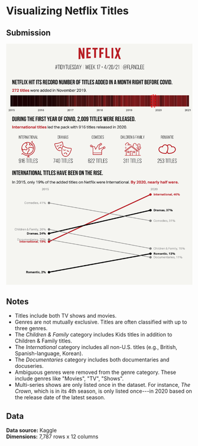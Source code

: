 # Visualizing Netflix Titles
 
## Submission
![](https://raw.githubusercontent.com/flrnclee/tidy-tuesday/main/netflix-shows/netflix16052021.png)

## Notes
* Titles include both TV shows and movies.   
* Genres are not mutually exclusive. Titles are often classified with up to three genres.   
* The *Children & Family* category includes Kids titles in addition to Children & Family titles.  
* The *International* category includes all non-U.S. titles (e.g., British, Spanish-language, Korean).  
* The *Documentaries* category includes both documentaries and docuseries.   
* Ambiguous genres were removed from the genre category. These include genres like "Movies", "TV", "Shows".  
* Multi-series shows are only listed once in the dataset. For instance, *The Crown*, which is in its 4th season, is only listed once---in 2020 based on the release date of the latest season. 

## Data 

**Data source:** Kaggle  
**Dimensions:** 7,787 rows x 12 columns




